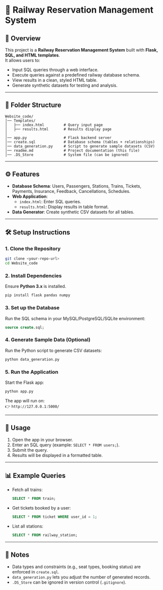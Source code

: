 # 🚆 Railway Reservation Management System  

## 📌 Overview  
This project is a **Railway Reservation Management System** built with **Flask, SQL, and HTML templates**.  
It allows users to:  
- Input SQL queries through a web interface.  
- Execute queries against a predefined railway database schema.  
- View results in a clean, styled HTML table.  
- Generate synthetic datasets for testing and analysis.  

---

## 📂 Folder Structure  

```
Website_code/
│── Templates/
│   ├── index.html         # Query input page
│   ├── results.html       # Results display page
│
│── app.py                 # Flask backend server
│── create.sql             # Database schema (tables + relationships)
│── data_generation.py     # Script to generate sample datasets (CSV)
│── readme.md              # Project documentation (this file)
│── .DS_Store              # System file (can be ignored)
```

---

## ⚙️ Features  

- **Database Schema**: Users, Passengers, Stations, Trains, Tickets, Payments, Insurance, Feedback, Cancellations, Schedules.  
- **Web Application**:  
  - `index.html`: Enter SQL queries.  
  - `results.html`: Display results in table format.  
- **Data Generator**: Create synthetic CSV datasets for all tables.  

---

## 🛠 Setup Instructions  

### 1. Clone the Repository  
```bash
git clone <your-repo-url>
cd Website_code
```

### 2. Install Dependencies  
Ensure **Python 3.x** is installed.  
```bash
pip install flask pandas numpy
```

### 3. Set up the Database  
Run the SQL schema in your MySQL/PostgreSQL/SQLite environment:  
```sql
source create.sql;
```

### 4. Generate Sample Data (Optional)  
Run the Python script to generate CSV datasets:  
```bash
python data_generation.py
```

### 5. Run the Application  
Start the Flask app:  
```bash
python app.py
```

The app will run on:  
👉 `http://127.0.0.1:5000/`  

---

## 🚀 Usage  

1. Open the app in your browser.  
2. Enter an SQL query (example: `SELECT * FROM users;`).  
3. Submit the query.  
4. Results will be displayed in a formatted table.  

---

## 📊 Example Queries  

- Fetch all trains:  
  ```sql
  SELECT * FROM train;
  ```  

- Get tickets booked by a user:  
  ```sql
  SELECT * FROM ticket WHERE user_id = 1;
  ```  

- List all stations:  
  ```sql
  SELECT * FROM railway_station;
  ```  

---

## 📝 Notes  

- Data types and constraints (e.g., seat types, booking status) are enforced in `create.sql`.  
- `data_generation.py` lets you adjust the number of generated records.  
- `.DS_Store` can be ignored in version control (`.gitignore`).  


